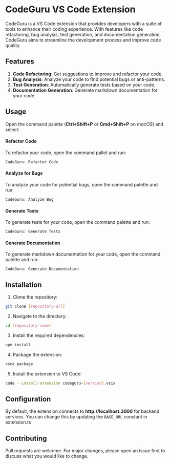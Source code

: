 # CodeGuru VS Code Extension

CodeGuru is a VS Code extension that provides developers with a suite of tools to enhance their coding experience. With features like code refactoring, bug analysis, test generation, and documentation generation, CodeGuru aims to streamline the development process and improve code quality.

## Features
1. **Code Refactoring**: Get suggestions to improve and refactor your code.
2. **Bug Analysis**: Analyze your code to find potential bugs or anti-patterns.
3. **Test Generation**: Automatically generate tests based on your code.
4. **Documentation Generation**: Generate markdown documentation for your code.

## Usage
Open the command palette (**Ctrl+Shift+P** or **Cmd+Shift+P** on *macOS*) and select:

#### Refactor Code
To refactor your code, open the command pallet and run:
```
CodeGuru: Refactor Code
```

#### Analyze for Bugs
To analyze your code for potential bugs, open the command palette and run:
```
CodeGuru: Analyze Bug
```

#### Generate Tests
To generate tests for your code, open the command palette and run:
```
CodeGuru: Generate Tests
```

#### Generate Documentation
To generate markdown documentation for your code, open the command palette and run:
```
CodeGuru: Generate Documentation
```

## Installation

1. Clone the repository:
```bash
git clone [repository-url]
```
2. Navigate to the directory:
```bash
cd [repository-name]
```
3. Install the required dependencies:
```bash
npm install
```
4. Package the extension:
```bash
vsce package
```
5. Install the extension to VS Code:
```bash
code --install-extension codeguru-[version].vsix
```

## Configuration
By default, the extension connects to **http://localhost:3000** for backend services. You can change this by updating the `BASE_URL` constant in extension.ts

## Contributing
Pull requests are welcome. For major changes, please open an issue first to discuss what you would like to change.
